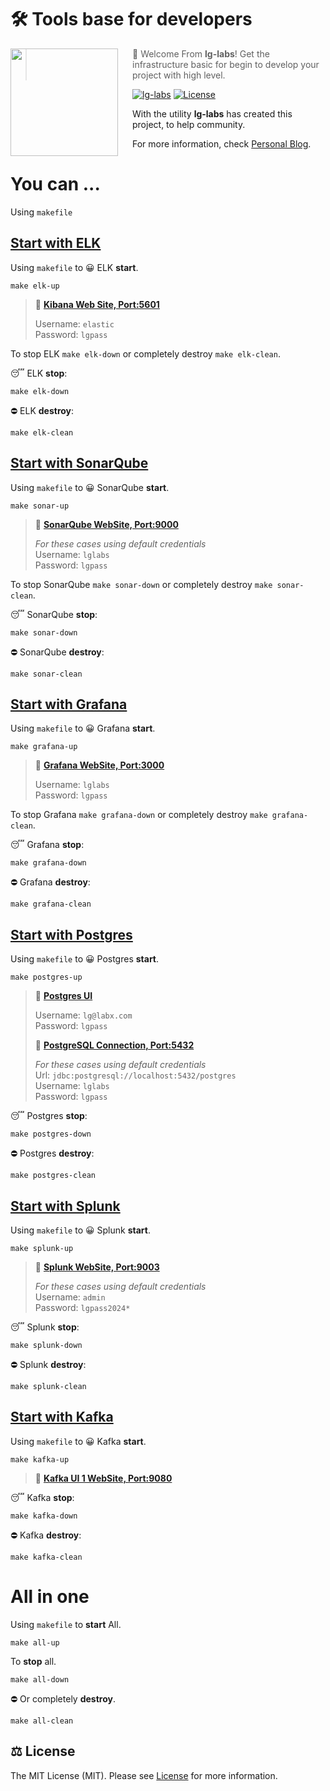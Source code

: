 # 🛠️ Tools base for developers

<img src="https://pbs.twimg.com/profile_images/1410772782238081029/VO3SPTNV_400x400.jpg" align="left" width="172px" height="172px"/>
<img align="left" width="0" height="172px" hspace="10"/>

> 👋  Welcome From **lg-labs**! Get the infrastructure basic for begin to develop your project with high level.

[![lg-labs][0]][1]
[![License][2]][3]

With the utility **lg-labs** has created this project, to help community.

For more information, check [Personal Blog][1].

# You can ...
Using `makefile`

## [Start with ELK][elk-doc]
Using `makefile` to 😀 ELK **start**.
```shell
make elk-up
```
> 👋  **[Kibana Web Site, Port:5601][kibana]**
> 
> Username: `elastic`  
> Password: `lgpass`

To stop ELK `make elk-down` or completely destroy `make elk-clean`.

😴 ELK **stop**:
```shell
make elk-down
```
⛔ ELK **destroy**:
```shell
make elk-clean
```

## [Start with SonarQube][sonar-doc]
Using `makefile` to 😀 SonarQube **start**.

```shell
make sonar-up
```

> 👋  **[SonarQube WebSite, Port:9000][sonar]** 
> 
> _For these cases using default credentials_  
> Username: `lglabs`  
> Password: `lgpass`

To stop SonarQube `make sonar-down` or completely destroy `make sonar-clean`.

😴 SonarQube **stop**:
```shell
make sonar-down
```
⛔️ SonarQube **destroy**:
```shell
make sonar-clean
```

## [Start with Grafana][grafana-doc]
Using `makefile` to 😀 Grafana **start**.

```shell
make grafana-up
```

> 👋  **[Grafana WebSite, Port:3000][grafana]**
>
> Username: `lglabs`  
> Password: `lgpass`

To stop Grafana `make grafana-down` or completely destroy `make grafana-clean`.

😴 Grafana **stop**:           
```shell
make grafana-down
```
⛔️ Grafana **destroy**:
```shell
make grafana-clean
```
## [Start with Postgres][db-doc]
Using `makefile` to 😀 Postgres **start**.

```shell
make postgres-up
```
> 👋  **[Postgres UI][3]**
>
> Username: `lg@labx.com`  
> Password: `lgpass`
> 
> 👋  **[PostgreSQL Connection, Port:5432][postgres]**
>
> _For these cases using default credentials_  
> Url: `jdbc:postgresql://localhost:5432/postgres`  
> Username: `lglabs`  
> Password: `lgpass`

😴 Postgres **stop**:
```shell
make postgres-down
```
⛔️ Postgres **destroy**:
```shell
make postgres-clean
```

## [Start with Splunk][splunk-doc]
Using `makefile` to 😀 Splunk **start**.

```shell
make splunk-up
```

> 👋  **[Splunk WebSite, Port:9003][splunk]**
>
> _For these cases using default credentials_  
> Username: `admin`  
> Password: `lgpass2024*`
> 

😴 Splunk **stop**:
```shell
make splunk-down
```
⛔️ Splunk **destroy**:
```shell
make splunk-clean
```

## [Start with Kafka][kafka-doc]
Using `makefile` to 😀 Kafka **start**.

```shell
make kafka-up
```

> 👋  **[Kafka UI 1 WebSite, Port:9080][kafka]**
>

😴 Kafka **stop**:
```shell
make kafka-down
```
⛔️ Kafka **destroy**:
```shell
make kafka-clean
```

# All in one
Using `makefile` to **start** All.

```shell
make all-up
```

To **stop** all.
```shell
make all-down
```
⛔️ Or completely **destroy**.
```shell
make all-clean
```


## ⚖️ License

The MIT License (MIT). Please see [License][3] for more information.


[0]: https://img.shields.io/badge/LgLabs-community-blue?style=flat-square
[1]: https://lufgarciaqu.medium.com
[2]: https://img.shields.io/badge/license-MIT-green?style=flat-square
[3]: LICENSE


[kibana]: http://localhost:5601
[sonar]: http://localhost:9000
[grafana]: http://localhost:3000
[postgres]: jdbc:postgresql://localhost:5432/postgres
[splunk]: http://localhost:9003 "http://localhost:9003"
[kafka]: http://localhost:9080 "http://localhost:9080"


[elk-doc]: elk/README.md
[db-doc]: databases/README.md
[sonar-doc]: sonar-qube/README.md
[grafana-doc]: grafana-loki/README.md
[splunk-doc]: splunk/README.md
[kafka-doc]: kafka/README.md
